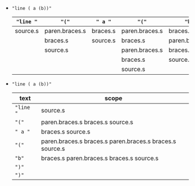 - `"line ( a (b))"`

  | `"line "` | `"("`          | `" a "`  | `"("`          | `"b"`          | `")"`          | `")"`          |
  | --------- | -------------- | -------- | -------------- | -------------- | -------------- | -------------- |
  | source.s  | paren.braces.s | braces.s | paren.braces.s | braces.s       | paren.braces.s | paren.braces.s |
  |           | braces.s       | source.s | braces.s       | paren.braces.s | braces.s       | braces.s       |
  |           | source.s       |          | paren.braces.s | braces.s       | paren.braces.s | source.s       |
  |           |                |          | braces.s       | source.s       | braces.s       |                |
  |           |                |          | source.s       |                | source.s       |                |

- `"line ( a (b))"`

  | text      | scope                                                    |
  | --------- | -------------------------------------------------------- |
  | `"line "` | source.s                                                 |
  | `"("`     | paren.braces.s braces.s source.s                         |
  | `" a "`   | braces.s source.s                                        |
  | `"("`     | paren.braces.s braces.s paren.braces.s braces.s source.s |
  | `"b"`     | braces.s paren.braces.s braces.s source.s                |
  | `")"`     |                                                          |
  | `")"`     |                                                          |

<!--- cspell:ignore paren   -->

